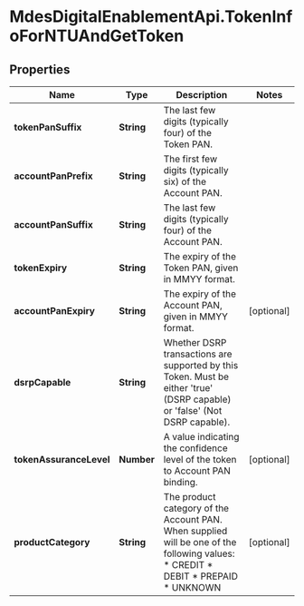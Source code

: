 # MdesDigitalEnablementApi.TokenInfoForNTUAndGetToken

## Properties

Name | Type | Description | Notes
------------ | ------------- | ------------- | -------------
**tokenPanSuffix** | **String** | The last few digits (typically four) of the Token PAN.  | 
**accountPanPrefix** | **String** | The first few digits (typically six) of the Account PAN.  | 
**accountPanSuffix** | **String** | The last few digits (typically four) of the Account PAN.  | 
**tokenExpiry** | **String** | The expiry of the Token PAN, given in MMYY format.  | 
**accountPanExpiry** | **String** | The expiry of the Account PAN, given in MMYY format.  | [optional] 
**dsrpCapable** | **String** | Whether DSRP transactions are supported by this Token. Must be either &#39;true&#39; (DSRP capable) or &#39;false&#39; (Not DSRP capable).  | 
**tokenAssuranceLevel** | **Number** | A value indicating the confidence level of the token to Account PAN binding.  | [optional] 
**productCategory** | **String** | The product category of the Account PAN. When supplied will be one of the following values:    * CREDIT   * DEBIT   * PREPAID   * UNKNOWN  | [optional] 


